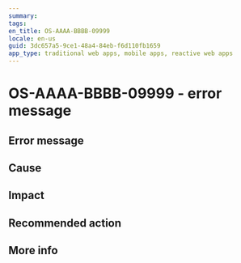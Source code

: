 ```yaml
---
summary:
tags:
en_title: OS-AAAA-BBBB-09999
locale: en-us
guid: 3dc657a5-9ce1-48a4-84eb-f6d110fb1659
app_type: traditional web apps, mobile apps, reactive web apps
---
```


# OS-AAAA-BBBB-09999 - error message

<!--
In en-title, replace OS-AAAA-BBBB-09999 with the error code.
After the #, replace OS-AAAA-BBBB-09999 with the error code and replace error message with the error message
-->

## Error message

<!--

The error message shown.
Include placeholders/variables inside "<" ">", using a descriptive handle. For example <screen-name>.

-->

## Cause

<!--

The possible cause(s) that triggered the error.
We should provide some technical info (not to deep) of why this happen in order to elucidate the user as much as possible.
-->

## Impact

<!--

What is the end result for the user? For example, "You won't be able to publish the app."

-->

## Recommended action

<!--

Provide a recommended action for the user.

Describe the steps that the user needs to do to avoid or resolve the error.

Or link to existing documentation that addresses the issue.

As a last resort, recommend to open a support case.

-->

## More info

<!-- 

Optional, delete "## More info" if you're not using it.

Links to other documentation/assets that provide more info (like code samples or exemplification of the issue) that can be added for certain scenarios that will need even more information to the customer.

-->